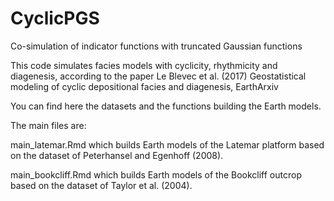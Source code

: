# CyclicPGS
Co-simulation of indicator functions with truncated Gaussian functions

This code simulates facies models with cyclicity, rhythmicity and diagenesis, according to the paper Le Blevec et al. (2017) Geostatistical modeling of cyclic depositional facies and diagenesis, EarthArxiv

You can find here the datasets and the functions building the Earth models.

The main files are:

main_latemar.Rmd which builds Earth models of the Latemar platform based on the dataset of Peterhansel and Egenhoff (2008).

main_bookcliff.Rmd which builds Earth models of the Bookcliff outcrop based on the dataset of Taylor et al. (2004).
